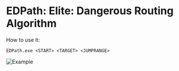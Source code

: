 # EDPath: Elite: Dangerous Routing Algorithm

How to use it:

```shell
EDPath.exe <START> <TARGET> <JUMPRANGE>

```
![Example](https://i.imgur.com/uTtymTz.png)